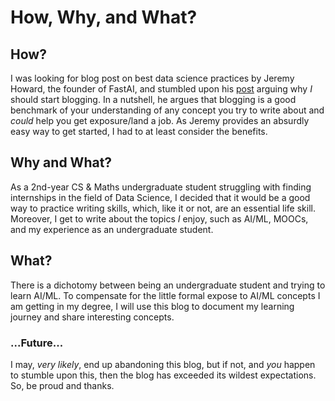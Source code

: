 # How, Why, and What?


## How?
I was looking for blog post on best data science practices by Jeremy Howard, the founder of FastAI, and stumbled upon his [post](https://www.fast.ai/2020/01/16/fast_template/#you-should-blog) arguing why
*I* should start blogging. In a nutshell, he argues that blogging is a good benchmark of your understanding of any concept you try to write about and *could* help you get exposure/land a job. As Jeremy provides an absurdly easy way to get started, I had to at least consider the benefits.

## Why and What?
As a 2nd-year CS  & Maths undergraduate student struggling with finding internships in the field of Data Science, I decided that it would be a good way to practice 
writing skills, which, like it or not, are an essential life skill. Moreover, I get to write about the topics *I* enjoy, such as AI/ML, MOOCs, and my experience as
an undergraduate student.

## What?
There is a dichotomy between being an undergraduate student and trying to learn AI/ML. To compensate for the little formal expose to AI/ML concepts I am getting in my degree, I will use this blog to document my learning journey and share interesting concepts.


### ...Future...
I may, *very likely*, end up abandoning this blog, but if not, and *you* happen to stumble upon this, then the blog has exceeded its wildest expectations. So, be proud and thanks. 

